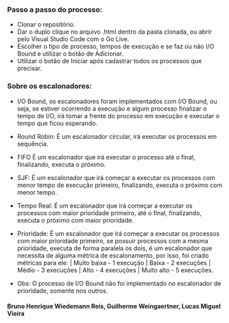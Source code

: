 ### Passo a passo do processo:

- Clonar o repositório.
- Dar o duplo clique no arquivo .html dentro da pasta clonada, ou abrir pelo Visual Studio Code com o Go Live.
- Escolher o tipo de processo, tempos de execução e se faz ou não I/O Bound e utilizar o botão de Adicionar.
- Utilizar o botão de Iniciar após cadastrar todos os processos que precisar.

### Sobre os escalonadores:

- I/O Bound, os escalonadores foram implementados com I/O Bound, ou seja, se estiver ocorrendo a execução e algum processo finalizar o tempo de I/O, irá tomar a frente do processo em execução e executar o tempo que ficou esperando.

- Round Robin: É um escalonador circular, irá executar os processos em sequência.

- FIFO É um escalonador que irá executar o processo até o final, finalizando, executa o próximo.

- SJF: É um escalonador que irá começar a executar os processos com menor tempo de execução primeiro, finalizando, executa o próximo com menor tempo.

- Tempo Real: É um escalonador que irá começar a executar os processos com maior prioridade primeiro, até o final, finalizando, executa o próximo com maior prioridade.

- Prioridade: É um escalonador que irá começar a executar os processos com maior prioridade primeiro, se possuir processos com a mesma prioridade, executa de forma paralela os dois, é um escalonador que necessita de alguma métrica de escalonamento, por isso, foi criado métricas para ele: | Muito baixa - 1 execução | Baixa - 2 execuções | Médio - 3 execuções | Alto - 4 execuções | Muito alto - 5 execuções.


- Obs: O processo de I/O Bound não foi implementado no escalonador de prioridade, somente nos outros.

#### Bruno Henrique Wiedemann Reis, Guilherme Weingaertner, Lucas Miguel Vieira
